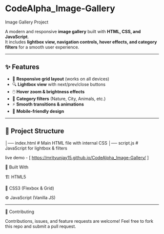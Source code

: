 # CodeAlpha_Image-Gallery
Image Gallery Project

A modern and responsive **image gallery** built with **HTML, CSS, and JavaScript**.  
It includes **lightbox view, navigation controls, hover effects, and category filters** for a smooth user experience.  

---

## ✨ Features  
- 🎨 **Responsive grid layout** (works on all devices)  
- 🔍 **Lightbox view** with next/prev/close buttons  
- 🖱️ **Hover zoom & brightness effects**  
- 📂 **Category filters** (Nature, City, Animals, etc.)  
- ⚡ **Smooth transitions & animations**  
- 📱 **Mobile-friendly design**  

---


## 📂 Project Structure  

│── index.html # Main HTML file with internal CSS
│── script.js # JavaScript for lightbox & filters

 live demo -  [ https://mrityunjay15.github.io/CodeAlpha_Image-Gallery/ ]

🔧 Built With

🏗️ HTML5

🎨 CSS3 (Flexbox & Grid)

⚙️ JavaScript (Vanilla JS)

---

🤝 Contributing

Contributions, issues, and feature requests are welcome!
Feel free to fork this repo and submit a pull request.
